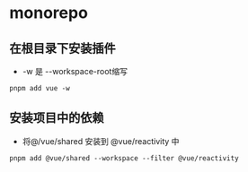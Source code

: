 # monorepo
## 在根目录下安装插件
- -w 是 --workspace-root缩写
```
pnpm add vue -w
```

## 安装项目中的依赖
- 将@/vue/shared 安装到 @vue/reactivity 中
```
pnpm add @vue/shared --workspace --filter @vue/reactivity
```  
